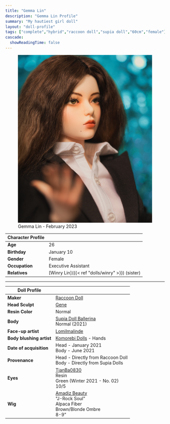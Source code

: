 ```yaml
---
title: "Gemma Lin"
description: "Gemma Lin Profile"
summary: "My hautiest girl doll"
layout: "doll-profile"
tags: ["complete","hybrid","raccoon doll","supia doll","60cm","female"]
cascade:
  showReadingTime: false
---
```

<div class="flex gap-4 flex-row flex-wrap">
  <div><figure><img src="featured.png" class="doll-profile-img" alt="A female doll with long brown hair wearing a white button up shirt with a black blazer" width="500"><figcaption>Gemma Lin - February 2023</figcaption></figure></div>
  <div>

| Character Profile | |
| ----- | ---|
| **Age** | 26 |
| **Birthday** | January 10 |
| **Gender** | Female |
| **Occupation** | Executive Assistant |
| **Relatives** | [Winry Lin]({{< ref "dolls/winry" >}}) (sister) |

---

| Doll Profile | |
| ----- | ---|
| **Maker** | [Raccoon Doll](http://www.raccoondoll.com/en_main.html) |
| **Head Sculpt** | [Gene](http://www.raccoondoll.com/product/gene-sd-head/300/?cate_no=93&display_group=1) |
| **Resin Color** | Normal |
| **Body** | [Supia Doll Ballerina](http://www.supiadollz.net/shop/step1.php?number=207&b_code=B20090827010216) <br> Normal (2021) |
| **Face-up artist** | [Lomilmalinde](https://www.youtube.com/watch?v=fHxmWW_6-9Y) |
| **Body blushing artist** | [Komorebi Dolls](https://komorebidolls.com/) - Hands|
| **Date of acquisition** | Head - January 2021 <br> Body - June 2021 |
| **Provenance** | Head - Directly from Raccoon Doll <br> Body - Directly from Supia Dolls |
| **Eyes** | [TianBa0830](https://www.instagram.com/tianba0830/) <br> Resin <br> Green (Winter 2021 - No. 02) <br> 10/5 |
| **Wig** | [Amadiz Beauty](https://www.amadiz.art/) <br> "J-Rock Soul" <br> Alpaca Fiber <br> Brown/Blonde Ombre <br> 8-9" |

  </div>
</div>
